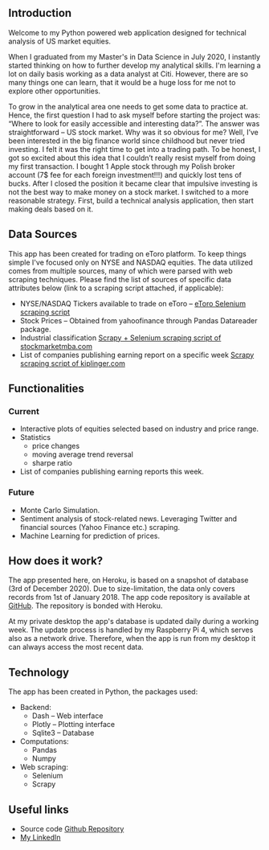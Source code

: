 ## Introduction
Welcome to my Python powered web application designed for technical analysis of US market equities. 

When I graduated from my Master's in Data Science in July 2020, I instantly started thinking on how to further develop my analytical skills. I'm learning a lot on daily basis working as a data analyst at Citi. However, there are so many things one can learn, that it would be a huge loss for me not to explore other opportunities. 
                            
To grow in the analytical area one needs to get some data to practice at. Hence, the first question I had to ask myself before starting the project was: “Where to look for easily accessible and interesting data?”. The answer was straightforward – US stock market. Why was it so obvious for me? Well, I’ve been interested in the big finance world since childhood but never tried investing. I felt it was the right time to get into a trading path. To be honest, I got so excited about this idea that I couldn’t really resist myself from doing my first transaction. I bought 1 Apple stock through my Polish broker account (7$ fee for each foreign investment!!!) and quickly lost tens of bucks. After I closed the position it became clear that impulsive investing is not the best way to make money on a stock market. I switched to a more reasonable strategy. First, build a technical analysis application, then start making deals based on it. 

## Data Sources
This app has been created for trading on eToro platform. To keep things simple I've focused only on NYSE and NASDAQ equities. The data utilized comes from multiple sources, many of which were parsed with web scraping techniques. Please find the list of sources of specific data attributes below (link to a scraping script attached, if applicable):
* NYSE/NASDAQ Tickers available to trade on eToro – [eToro Selenium scraping script](https://github.com/GIKroch/Stocks/blob/main/scraping_scripts/get_etoro_tickers.py)
* Stock Prices – Obtained from yahoofinance through Pandas Datareader package. 
* Industrial classification [Scrapy + Selenium scraping script of stockmarketmba.com](https://github.com/GIKroch/Stocks/tree/main/scraping_scripts/stock_industries)
* List of companies publishing earning report on a specific week [Scrapy scraping script of kiplinger.com](https://github.com/GIKroch/Stocks/tree/main/scraping_scripts/kiplinger_earnings/kiplinger_earnings)

## Functionalities 
### Current
* Interactive plots of  equities selected based on industry and price range.
* Statistics 
    - price changes 
    - moving average trend reversal
    - sharpe ratio
* List of companies publishing earning reports this week. 
### Future
* Monte Carlo Simulation. 
* Sentiment analysis of stock-related news. Leveraging Twitter and financial sources (Yahoo Finance etc.) scraping. 
* Machine Learning for prediction of prices. 

## How does it work? 
The app presented here, on Heroku, is based on a snapshot of database (3rd of December 2020). Due to size-limitation, the data only covers records from 1st of January 2018. The app code repository is available at [GitHub](https://github.com/GIKroch/Stocks). The repository is bonded with Heroku. 

At my private desktop the app's database is updated daily during a working week. The update process is handled by my Raspberry Pi 4, which serves also as a network drive. Therefore, when the app is run from my desktop it can always access the most recent data. 

## Technology
The app has been created in Python, the packages used: 
* Backend:
    * Dash – Web interface
    * Plotly – Plotting interface
    * Sqlite3 – Database
* Computations: 
    * Pandas 
    * Numpy 
* Web scraping:
    * Selenium 
    * Scrapy

## Useful links
* Source code [Github Repository](https://github.com/GIKroch/Stocks)
* [My LinkedIn](https://www.linkedin.com/in/grzegorz-krochmal-bb33691ab/)
